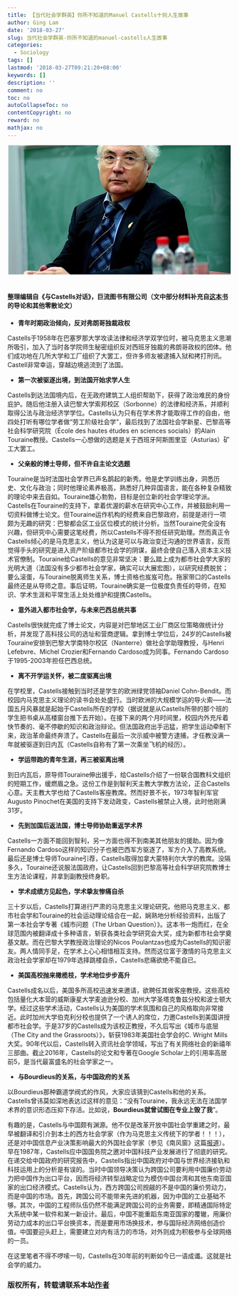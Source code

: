 ```yaml
---
title: 【当代社会学群英】你所不知道的Manuel Castells十则人生故事
author: Ging Lam
date: '2018-03-27'
slug: 当代社会学群英-你所不知道的manuel-castells人生故事
categories:
  - Sociology
tags: []
lastmod: '2018-03-27T09:21:20+08:00'
keywords: []
description: ''
comment: no
toc: no
autoCollapseToc: no
contentCopyright: no
reward: no
mathjax: no
---
```


<div align=center><img src="https://raw.githubusercontent.com/GingLam/Storage/master/castells.jpg"></div></br>


#### **整理编辑自《与Castells对话》，巨流图书有限公司（文中部分材料补充自[这本书](https://www.amazon.com/Manuel-Castells-Felix-Stalder/dp/0745632777/ref=sr_1_3?ie=UTF8&qid=1522141430&sr=8-3&keywords=Felix+Stalder&dpID=4143tgVnYDL&preST=_SY291_BO1,204,203,200_QL40_&dpSrc=srch)的导论和其他零散论文）**

* **青年时期政治倾向，反对弗朗哥独裁政权**

Castells于1958年在巴塞罗那大学攻读法律和经济学双学位时，被马克思主义思潮所吸引，加入了当时各学院师生秘密组织反对西班牙独裁的弗朗哥政权的团体。他们成功地在几所大学和工厂组织了大罢工，但许多师友被逮捕入狱和拷打刑讯。Castell非常幸运，穿越边境逃流到了法国。

* **第一次被驱逐出境，到法国开始求学人生**

Castells到达法国境内后，在无政府建筑工人组织帮助下，获得了政治难民的身份庇护。随后他注册入读巴黎大学索邦校区（Sorbonne）的法律和经济系，并顺利取得公法与政治经济学学位。Castells认为只有在学术界才能取得工作的自由，他四处打听有哪位学者做“劳工阶级社会学”，最后找到了法国社会学新星、巴黎高等社会科学研究院（École des hautes études en sciences socials）的Alain Touraine教授。Castells一心想做的选题是关于西班牙阿斯图里亚（Asturias）矿工大罢工。

* **父亲般的博士导师，但不许自主论文选题**

Touraine是当时法国社会学界已声名鹊起的新秀。他是史学训练出身，洞悉历史、文化与政治；同时他理论素养极高，熟悉好几种异国语言，能在各种复杂精致的理论中来去自如。Touraine雄心勃勃，目标是创立新的社会学理论学派。Castells在Touraine的支持下，拿着优渥的薪水在研究中心工作，并被鼓励利用一切资料做博士论文。但Touraine运作机构的经费来自巴黎政府，前提是进行一项颇为无趣的研究：巴黎都会区工业区位模式的统计分析。当然Touraine完全没有兴趣，但研究中心需要这笔经费，所以Castells不得不担任研究助理。然而真正令Castells倾心的是马克思主义，他认为这是可以与政治变迁沟通的世界语言，反而觉得手头的研究是进入资产阶级都市社会学的阴谋，最终会使自己落入资本主义技术官僚制。Touraine给Castells的意见非常坚决：要么踏上成为都市社会学大家的光明大道（法国没有多少都市社会学家，确实可以大展宏图），以研究经费脱贫；要么滚蛋，与Touraine脱离师生关系，博士资格也岌岌可危。拖家带口的Castells最终还是从导师之意。事后证明，Touraine确实是一位极度负责任的导师，在知识、学术生涯和平常生活上处处维护和提携Castells。

* **意外进入都市社会学，与未来巴西总统共事**

Castells很快就完成了博士论文，内容是对巴黎地区工业厂商区位策略做统计分析，并发现了高科技公司的选址和营商逻辑。拿到博士学位后，24岁的Castells被Touraine安排到巴黎大学南特尔校区（Nanterre）做社会学助理教授，与Henri Lefebvre、Michel Crozier和Fernando Cardoso成为同事。Fernando Cardoso于1995-2003年担任巴西总统。

* **离不开学运关怀，被二度驱离出境**

在学校里，Castells接触到当时还是学生的欧洲绿党领袖Daniel Cohn-Bendit。而校园内马克思主义理论的读书会处处盛行。当时欧洲的大规模学运的导火索——法国五月风暴就是起始于Castells所在的学校（据说就是从Castells所带的那个班的学生把书桌从高楼窗台推下去开始）。在接下来的两个月时间里，校园内外充斥着快节奏的、毫不停歇的知识和政治辩论。但法国政府出手迅猛，把学生运动牵制下来，政治革命最终奔溃了。Castells在最后一次示威中被警方逮捕，才任教没满一年就被驱逐到日内瓦（Castells自称有了第一次乘坐飞机的经历）。

* **学运带跑的青年生涯，再三被驱离出境**

到日内瓦后，原导师Touraine伸出援手，给Castells介绍了一份联合国教科文组织的短期工作，缓燃眉之急。这份工作是到智利天主教大学教方法论，正合Castells心意。天主教大学也给了Castells客座教席。然而好景不长，1973年智利军官Augusto Pinochet在美国的支持下发动政变，Castells被禁止入境，此时他刚满31岁。

* **先到加国后返法国，博士导师协助重返学术界**

Castells一方面不能回到智利，另一方面也得不到南美其他朋友的援助。因为像Fernando Cardoso这样的知识分子也被巴西军方驱逐了，军方介入了高教系统。最后还是博士导师Touraine引荐，Castells取得加拿大蒙特利尔大学的教席。没隔多久，Touraine还说服法国政府，让Castells回到巴黎高等社会科学研究院教博士生方法论课程，并拿到副教授终身职。

* **学术成绩方见起色，学术挚友惨痛自杀**

三十岁以后，Castells打算进行严肃的马克思主义理论研究。他把马克思主义、都市社会学和Touraine的社会运动理论结合在一起，娴熟地分析经验资料，出版了第一本社会学专著《城市问题（The Urban Question）》。这本书一炮而红，在全球范围内被翻译成十多种语言，斩获各类社会学研究会大奖，成为新都市社会学奠基文献。而在巴黎大学教授政治理论的Nicos Poulantzas也成为Castells的知识密友。两人情同手足，在学术上心心相惜相互支持。然而这位富于激情的马克思主义政治社会学家却在1979年选择跳楼自杀，Castells悲痛欲绝不能自已。

* **美国高校抛来橄榄枝，学术地位步步高升**

Castells成名以后，美国多所高校迅速发来邀请，欲聘任其做客座教授。这些高校包括量化大本营的威斯康星大学麦迪逊分校、加州大学圣塔克鲁兹分校和波士顿大学。经过这些学术活动，Castells认为美国的学术氛围和自己的风格取向非常接近。此时加州大学伯克利分校也提供了一个诱人的席位，力邀Castells到美国讲授都市社会学。于是37岁的Castells成为该校正教授，不久后写出《城市与底层（The City and the Grassroots）》，斩获1983年美国社会学会的C. Wright Mills大奖。90年代以后，Castells转入资讯社会学领域，写出了有关网络社会的新禧年三部曲。截止2016年，Castells的论文和专著在Google Scholar上的引用率高居前5，是当代最富盛名的社会学家之一。

* **与Bourdieus的关系，与中国政府的关系**

以Bourdieus那种霸道学阀式的作风，大家应该猜到Castells和他的关系。Castells曾讳莫如深地表达过这样的意见：“没有Touraine，我永远无法在法国学术界的意识形态压抑下存活。比如说，**Bourdieus就曾试图在专业上毁了我**”。

有趣的是，Castells与中国颇有渊源。他不仅是改革开放中国社会学重建之时，最早被翻译和引介到本土的西方社会学家（作为马克思主义传统下的学者！！！），还是对中国信息产业决策影响最大的外国社会学家（参见《南风窗》这篇[报道](http://study.ccln.gov.cn/fenke/shehuixue/shrdyj/shgjysh/254604.shtml)）。早在1987年，Castells应中国国务院之邀对中国科技产业发展进行了彻底的研究。在递交给中国政府的研究报告中，Castells指出中国政府对中国与世界经济接轨和科技运用上的分析是有误的。当时中国领导决策认为跨国公司要利用中国廉价劳动力把中国作为出口平台，因而将经济转型战略定位为模仿中国台湾和其他东南亚国家的出口经济模式。Castells认为，西方跨国公司觊觎的不是中国的廉价劳动力，而是中国的市场。首先，跨国公司不能带来先进的机器，因为中国的工业基础不够。其次，中国的工程师队伍仍然不能满足跨国公司的业务需要，即精通国际特定大系统中某一软件和某一新设计。最后，中国不能重蹈东南亚国家的覆辙，用廉价劳动力成本的出口平台换资本，而是要用市场换技术，参与国际经济网络创造价值。中国要迎头赶上，需要建立对内有活力的市场，对外则成为积极参与全球网络的一员。

在这里笔者不得不啰嗦一句，Castells在30年前的判断如今已一语成谶。这就是社会学的威力。

### 版权所有，转载请联系本站[作者](mailto:linj83@mail2.sysu.edu.cn)




